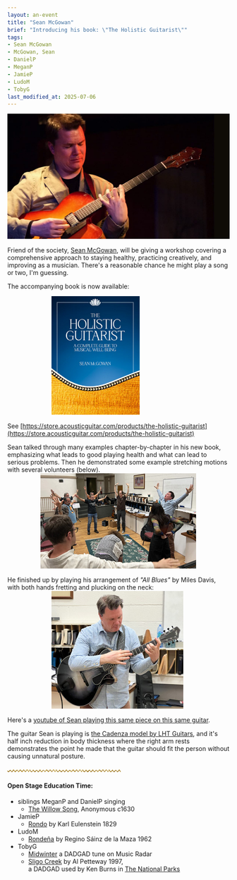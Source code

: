 ```yaml
---
layout: an-event
title: "Sean McGowan"
brief: "Introducing his book: \"The Holistic Guitarist\""
tags:
- Sean McGowan
- McGowan, Sean
- DanielP
- MeganP
- JamieP
- LudoM
- TobyG
last_modified_at: 2025-07-06
---
```

![SeanMcGowan](/pics/20250630-SeanMcGowan.jpg)

Friend of the society, [Sean McGowan](https://seanmcgowanguitar.com/), will be giving a workshop covering a comprehensive approach to staying healthy, practicing creatively, and improving as a musician. There's a reasonable chance he might play a song or two, I'm guessing. 

The accompanying book is now available:

<img src="/pics/20250630-HolisticGuitarist.jpg" alt="HolisticGuitarist" style="width: 200px;margin-left: 100px;">

See [https://store.acousticguitar.com/products/the-holistic-guitarist](https://store.acousticguitar.com/products/the-holistic-guitarist)

Sean talked through many examples chapter-by-chapter in his new book, emphasizing what leads to good playing health and what can lead to serious problems.  Then he demonstrated some example stretching motions with several volunteers (below).
<img src="/pics/20250630-GroupStretch.jpg" alt="GroupStretch" style="margin-left: 75px;">

He finished up by playing his arrangement of _"All Blues"_ by Miles Davis, with both hands fretting and plucking on the neck:
<img src="/pics/20250630-PlayingAllBlues.jpg" alt="PlayingAllBlues" style="margin-left: 100px;">

Here's a [youtube of Sean playing this same piece on this same guitar](https://www.youtube.com/watch?v=QD-5AfbkyOU&t=110s).

The guitar Sean is playing is [the Cadenza model by LHT Guitars](https://www.lhtguitars.com/cadenza), and it's half inch reduction in body thickness where the right arm rests demonstrates the point he made that the guitar should fit the person without causing unnatural posture.

![line](/pics/wgly-line.png)

#### Open Stage Education Time: ####
* siblings MeganP and DanielP singing
   - [The Willow Song](https://www.youtube.com/watch?v=RmLOcEH6ef8), Anonymous c1630
* JamieP
   - [Rondo](https://www.youtube.com/watch?v=7xagGnkQfEM&t=46s) by Karl Eulenstein 1829
* LudoM
   - [Rondeña](https://www.youtube.com/watch?v=WJKMWImCHOI&list=PLOPU71nAuN2F1Wi2OKON8giTK4G2ksyGz&index=11) by Regino Sáinz de la Maza 1962
* TobyG
   - [Midwinter](https://www.youtube.com/watch?v=gLqNMqT_sx4&t=11s) a DADGAD tune on Music Radar
   - [Sligo Creek](https://www.youtube.com/watch?v=0aR_I8Vo1AI) by Al Petteway 1997,  
   a DADGAD used by Ken Burns in [The National Parks](https://www.youtube.com/watch?v=QKtT8x-1G50)

